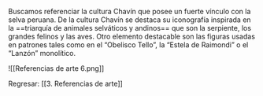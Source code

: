 
Buscamos referenciar la cultura Chavín que posee un fuerte vínculo con la selva peruana. De la cultura Chavín se destaca su iconografía inspirada en la ==triarquía de animales selváticos y andinos== que son la serpiente, los grandes felinos y las aves. Otro elemento destacable son las figuras usadas en patrones tales como en el “Obelisco Tello”, la “Estela de Raimondi” o el “Lanzón” monolítico.

![[Referencias de arte 6.png]]


Regresar: [[3. Referencias de arte]]

